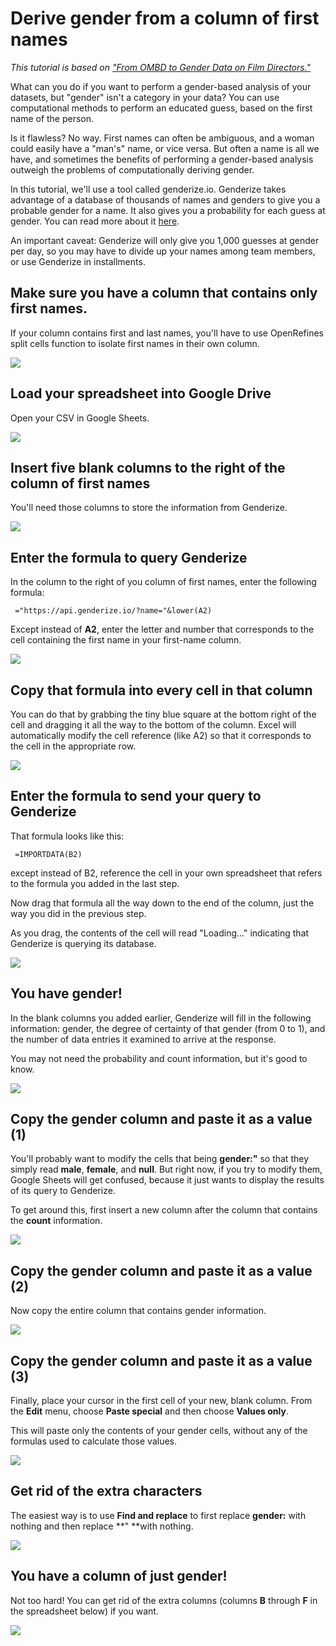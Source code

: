 # Derive gender from a column of first names

*This tutorial is based on ["From OMBD to Gender Data on Film Directors."](http://blog.silk.co/post/127234807482/from-ombd-to-gender-data-on-film-directors-how-to)*

What can you do if you want to perform a gender-based analysis of your datasets, but "gender" isn't a category in your data? You can use computational methods to perform an educated guess, based on the first name of the person.

Is it flawless? No way. First names can often be ambiguous, and a woman could easily have a "man's" name, or vice versa. But often a name is all we have, and sometimes the benefits of performing a gender-based analysis outweigh the problems of computationally deriving gender.

In this tutorial, we'll use a tool called genderize.io. Genderize takes advantage of a database of thousands of names and genders to give you a probable gender for a name. It also gives you a probability for each guess at gender. You can read more about it [here](https://genderize.io/).

An important caveat: Genderize will only give you 1,000 guesses at gender per day, so you may have to divide up your names among team members, or use Genderize in installments.

## Make sure you have a column that contains only first names.

If your column contains first and last names, you'll have to use OpenRefines split cells function to isolate first names in their own column.

![][1]

[1]: images/derive-gender-from-a-column-of-first-names/make-sure-you-have-a-column-that-contains-only-first-names.png

## Load your spreadsheet into Google Drive

Open your CSV in Google Sheets.

![][2]

[2]: images/derive-gender-from-a-column-of-first-names/load-your-spreadsheet-into-google-drive.png

## Insert five blank columns to the right of the column of first names

You'll need those columns to store the information from Genderize.

![][3]

[3]: images/derive-gender-from-a-column-of-first-names/insert-five-blank-columns-to-the-right-of-the-column-of-first-names.png

## Enter the formula to query Genderize

In the column to the right of you column of first names, enter the following formula:

     ="https://api.genderize.io/?name="&lower(A2)

Except instead of **A2**, enter the letter and number that corresponds to the cell containing the first name in your first-name column.

![][4]

[4]: images/derive-gender-from-a-column-of-first-names/enter-the-formula-to-query-genderize.png

## Copy that formula into every cell in that column

You can do that by grabbing the tiny blue square at the bottom right of the cell and dragging it all the way to the bottom of the column. Excel will automatically modify the cell reference (like A2) so that it corresponds to the cell in the appropriate row.

![][5]

[5]: images/derive-gender-from-a-column-of-first-names/copy-that-formula-into-every-cell-in-that-column.png

## Enter the formula to send your query to Genderize

That formula looks like this:

     =IMPORTDATA(B2)

except instead of B2, reference the cell in your own spreadsheet that refers to the formula you added in the last step.

Now drag that formula all the way down to the end of the column, just the way you did in the previous step. 

As you drag, the contents of the cell will read "Loading..." indicating that Genderize is querying its database.

![][6]

[6]: images/derive-gender-from-a-column-of-first-names/enter-the-formula-to-send-your-query-to-genderize.png

## You have gender!

In the blank columns you added earlier, Genderize will fill in the following information: gender, the degree of certainty of that gender (from 0 to 1), and the number of data entries it examined to arrive at the response.

You may not need the probability and count information, but it's good to know.

![][7]

[7]: images/derive-gender-from-a-column-of-first-names/you-have-gender-.png

## Copy the gender column and paste it as a value (1)

You'll probably want to modify the cells that being **gender:"** so that they simply read **male**, **female**, and **null**. But right now, if you try to modify them, Google Sheets will get confused, because it just wants to display the results of its query to Genderize.

To get around this, first insert a new column after the column that contains the **count** information.

![][8]

[8]: images/derive-gender-from-a-column-of-first-names/copy-the-gender-column-and-paste-it-as-a-value--1-.png

## Copy the gender column and paste it as a value (2)

Now copy the entire column that contains gender information.

![][9]

[9]: images/derive-gender-from-a-column-of-first-names/copy-the-gender-column-and-paste-it-as-a-value--2-.png

## Copy the gender column and paste it as a value (3)

Finally, place your cursor in the first cell of your new, blank column. From the **Edit** menu, choose **Paste special** and then choose **Values only**. 

This will paste only the contents of your gender cells, without any of the formulas used to calculate those values.

![][10]

[10]: images/derive-gender-from-a-column-of-first-names/copy-the-gender-column-and-paste-it-as-a-value--3-.png

## Get rid of the extra characters

The easiest way is to use **Find and replace** to first replace **gender:** with nothing and then replace **" **with nothing.

![][11]

[11]: images/derive-gender-from-a-column-of-first-names/get-rid-of-the-extra-characters.png

## You have a column of just gender!

Not too hard! You can get rid of the extra columns (columns **B** through **F** in the spreadsheet below) if you want.

![][12]

[12]: images/derive-gender-from-a-column-of-first-names/you-have-a-column-of-just-gender-.png
